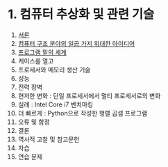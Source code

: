 # 1. 컴퓨터 추상화 및 관련 기술

1. [서론](1_서론/README.md)
2. [컴퓨터 구조 분야의 일곱 가지 위대한 아이디어](2_컴퓨터_구조_분야의_일곱_가지_위대한_아이디어/README.md)
3. [프로그램 밑의 세계](3_프로그램_밑의_세계/README.md)
4. 케이스를 열고
5. 프로세서와 메모리 생산 기술
6. 성능
7. 전력 장벽
8. 현저한 변화 : 단일 프로세서에서 멀티 프로세서로의 변화
9. 실례 : Intel Core i7 벤치마킹
10. 더 빠르게 : Python으로 작성한 행렬 곱셈 프로그램
11. 오류 및 함정
12. 결론
13. 역사적 고찰 및 참고문헌
14. 자습
15. 연습 문제
